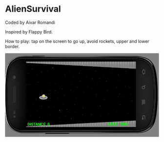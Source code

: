 # AlienSurvival
Coded by Aivar Romandi

Inspired by Flappy Bird.

How to play: tap on the screen to go up, avoid rockets, upper and lower border.

![Alien Survival](https://github.com/aivarro/AlienSurvival/blob/master/AlienSurvival1.JPG?raw=true "Alien Survival")
